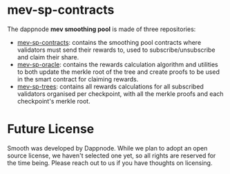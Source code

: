 # mev-sp-contracts

The dappnode **mev smoothing pool** is made of three repositories:

- [mev-sp-contracts](https://github.com/dappnode/mev-sp-contracts): contains the smoothing pool contracts where validators must send their rewards to, used to subscribe/unsubscribe and claim their share.
- [mev-sp-oracle](https://github.com/dappnode/mev-sp-oracle): contains the rewards calculation algorithm and utilities to both update the merkle root of the tree and create proofs to be used in the smart contract for claiming rewards.
- [mev-sp-trees](https://github.com/dappnode/mev-sp-trees): contains all rewards calculations for all subscribed validators organised per checkpoint, with all the merkle proofs and each checkpoint's merkle root.

# Future License
Smooth was developed by Dappnode. While we plan to adopt an open source license, we haven't selected one yet, so all rights are reserved for the time being. Please reach out to us if you have thoughts on licensing.
